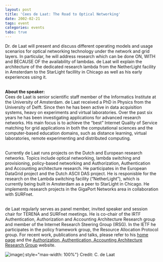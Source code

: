 ```yaml
---
layout: post
title: 'Cees de Laat: The Road to Optical Networking'
date: 2002-02-21
tags: event
categories: events
tabs: true
---
```


Dr. de Laat will present and discuss different operating models and usage scenarios for optical networking technology under the network and grid layers. In particular, he will address research which can be done ON, WITH and BECAUSE OF the availability of lambdas. de Laat will explain the architecture of the dedicated research lambda from the NetherLight facility in Amsterdam to the StarLight facillity in Chicago as well as his early experiences using it.<br><br>

<strong>About the speaker:</strong><br>
Cees de Laat is senior scientific staff member of the Informatics Institute at the University of Amsterdam. de Laat received a PhD in Physics from the University of Delft. Since then he has been active in data acquisition systems, heavy on experiments and virtual laboratories. Over the past six years he has been investigating applications for advanced research networks. His main focus is to achieve the &ldquo;best&rdquo; Internet Quality of Service matching for grid applications in both the computational sciences and the computer-based education domains, such as distance learning, virtual laboratories, remote experimenting and distributed computing.<br><br>

Currently de Laat runs projects on the Dutch and European research networks. Topics include optical networking, lambda switching and provisioning, policy-based networking and Authorization, Authentication and Accounting architecture research. He participates in the European DataGrid project and the Dutch ASCII DAS project. He is responisble for the research on the Lambda switching facility (&ldquo;NetherLight&rdquo;), which is currently being built in Amsterdam as a peer to StarLight in Chicago. He implements research projects in the GigaPort Networks area in collaboration with SURFnet.<br><br>

de Laat regularly serves as panel member, invited speaker and session chair for TERENA and SURFnet meetings. He is co-chair of the IRTF Authentication, Authorization and Accounting Architecture Research group and member of the Internet Research Steering Group (IRSG). In the IETF he participates in the policy framework group, the Resource Allocation Protocol group. For recent work, publications and talks, please refer to his <a href="http://www.science.uva.nl/~delaat">home page</a> and the <a href="http://www.aaaarch.org">Authorization, Authentication, Accounting Architecture Research Group</a> website.

![image](https://www.evl.uic.edu/output/originals/cdl.jpg-srcw.jpg){:style="max-width: 100%"}
Credit: C. de Laat


